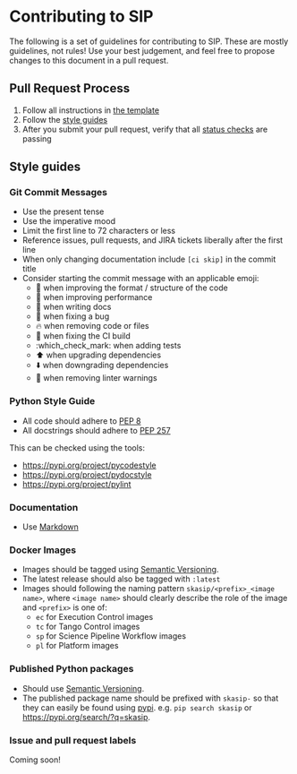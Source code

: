 # Contributing to SIP

The following is a set of guidelines for contributing to SIP. These are mostly guidelines, not rules! 
Use your best judgement, and feel free to propose changes to this document in a pull request.

## Pull Request Process

1. Follow all instructions in [the template](PULL_REQUEST_TEMPLATE.md)
1. Follow the [style guides](#Style-guides)
1. After you submit your pull request, verify that all 
   [status checks](https://help.github.com/articles/about-status-checks/) are 
   passing 
 
## Style guides

### Git Commit Messages

* Use the present tense
* Use the imperative mood
* Limit the first line to 72 characters or less
* Reference issues, pull requests, and JIRA tickets liberally after the 
  first line
* When only changing documentation include `[ci skip]` in the commit title
* Consider starting the commit message with an applicable emoji:
    * :art: when improving the format / structure of the code
    * :racehorse: when improving performance
    * :memo: when writing docs
    * :bug: when fixing a bug
    * :fire: when removing code or files
    * :green_heart: when fixing the CI build
    * :which_check_mark: when adding tests
    * :arrow_up: when upgrading dependencies
    * :arrow_down: when downgrading dependencies
    * :shirt: when removing linter warnings
 
### Python Style Guide

* All code should adhere to [PEP 8](https://www.python.org/dev/peps/pep-0008/) 
* All docstrings should adhere to [PEP 257](https://www.python.org/dev/peps/pep-0257/)

This can be checked using the tools:

* https://pypi.org/project/pycodestyle
* https://pypi.org/project/pydocstyle
* https://pypi.org/project/pylint

### Documentation

* Use [Markdown](https://guides.github.com/features/mastering-markdown/) 

### Docker Images

* Images should be tagged using [Semantic Versioning](https://semver.org/).
* The latest release should also be tagged with `:latest`
* Images should following the naming pattern `skasip/<prefix>_<image name>`, 
  where `<image name>` should clearly describe the role of the image and 
  `<prefix>` is one of:
    * `ec` for Execution Control images
    * `tc` for Tango Control images
    * `sp` for Science Pipeline Workflow images
    * `pl` for Platform images     

### Published Python packages

* Should use [Semantic Versioning](https://semver.org/).
* The published package name should be prefixed with `skasip-` so that they 
  can easily be found using [pypi](https://pypi.org). e.g. `pip search skasip`
  or <https://pypi.org/search/?q=skasip>.
      
### Issue and pull request labels

Coming soon!

